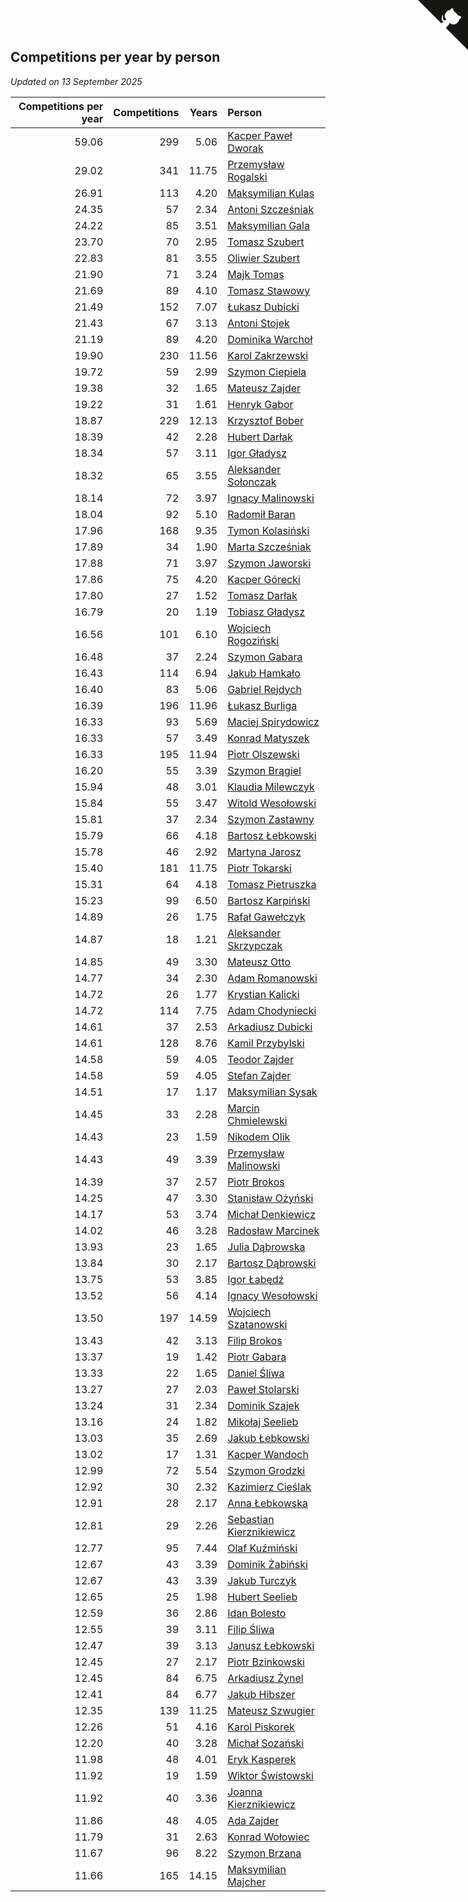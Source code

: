 ## Competitions per year by person

*Updated on 13 September 2025*

| Competitions per year | Competitions | Years | Person |
| ---: | ---: | ---: | :--- |
| 59.06 | 299 | 5.06 | [Kacper Paweł Dworak](https://www.worldcubeassociation.org/persons/2020DWOR01) |
| 29.02 | 341 | 11.75 | [Przemysław Rogalski](https://www.worldcubeassociation.org/persons/2013ROGA02) |
| 26.91 | 113 | 4.20 | [Maksymilian Kulas](https://www.worldcubeassociation.org/persons/2021KULA02) |
| 24.35 | 57 | 2.34 | [Antoni Szcześniak](https://www.worldcubeassociation.org/persons/2023SZCZ04) |
| 24.22 | 85 | 3.51 | [Maksymilian Gala](https://www.worldcubeassociation.org/persons/2022GALA01) |
| 23.70 | 70 | 2.95 | [Tomasz Szubert](https://www.worldcubeassociation.org/persons/2022SZUB02) |
| 22.83 | 81 | 3.55 | [Oliwier Szubert](https://www.worldcubeassociation.org/persons/2022SZUB01) |
| 21.90 | 71 | 3.24 | [Majk Tomas](https://www.worldcubeassociation.org/persons/2022TOMA05) |
| 21.69 | 89 | 4.10 | [Tomasz Stawowy](https://www.worldcubeassociation.org/persons/2021STAW01) |
| 21.49 | 152 | 7.07 | [Łukasz Dubicki](https://www.worldcubeassociation.org/persons/2018DUBI01) |
| 21.43 | 67 | 3.13 | [Antoni Stojek](https://www.worldcubeassociation.org/persons/2022STOJ03) |
| 21.19 | 89 | 4.20 | [Dominika Warchoł](https://www.worldcubeassociation.org/persons/2021WARC01) |
| 19.90 | 230 | 11.56 | [Karol Zakrzewski](https://www.worldcubeassociation.org/persons/2014ZAKR01) |
| 19.72 | 59 | 2.99 | [Szymon Ciepiela](https://www.worldcubeassociation.org/persons/2022CIEP01) |
| 19.38 | 32 | 1.65 | [Mateusz Zajder](https://www.worldcubeassociation.org/persons/2024ZAJD01) |
| 19.22 | 31 | 1.61 | [Henryk Gabor](https://www.worldcubeassociation.org/persons/2024GABO02) |
| 18.87 | 229 | 12.13 | [Krzysztof Bober](https://www.worldcubeassociation.org/persons/2013BOBE01) |
| 18.39 | 42 | 2.28 | [Hubert Darłak](https://www.worldcubeassociation.org/persons/2023DARL03) |
| 18.34 | 57 | 3.11 | [Igor Gładysz](https://www.worldcubeassociation.org/persons/2022GLAD01) |
| 18.32 | 65 | 3.55 | [Aleksander Sołonczak](https://www.worldcubeassociation.org/persons/2022SOLO01) |
| 18.14 | 72 | 3.97 | [Ignacy Malinowski](https://www.worldcubeassociation.org/persons/2021MALI02) |
| 18.04 | 92 | 5.10 | [Radomił Baran](https://www.worldcubeassociation.org/persons/2020BARA02) |
| 17.96 | 168 | 9.35 | [Tymon Kolasiński](https://www.worldcubeassociation.org/persons/2016KOLA02) |
| 17.89 | 34 | 1.90 | [Marta Szcześniak](https://www.worldcubeassociation.org/persons/2023SZCZ07) |
| 17.88 | 71 | 3.97 | [Szymon Jaworski](https://www.worldcubeassociation.org/persons/2021JAWO01) |
| 17.86 | 75 | 4.20 | [Kacper Górecki](https://www.worldcubeassociation.org/persons/2021GORE01) |
| 17.80 | 27 | 1.52 | [Tomasz Darłak](https://www.worldcubeassociation.org/persons/2024DARL01) |
| 16.79 | 20 | 1.19 | [Tobiasz Gładysz](https://www.worldcubeassociation.org/persons/2024GLAD02) |
| 16.56 | 101 | 6.10 | [Wojciech Rogoziński](https://www.worldcubeassociation.org/persons/2019ROGO04) |
| 16.48 | 37 | 2.24 | [Szymon Gabara](https://www.worldcubeassociation.org/persons/2023GABA01) |
| 16.43 | 114 | 6.94 | [Jakub Hamkało](https://www.worldcubeassociation.org/persons/2018HAMK01) |
| 16.40 | 83 | 5.06 | [Gabriel Rejdych](https://www.worldcubeassociation.org/persons/2020REJD01) |
| 16.39 | 196 | 11.96 | [Łukasz Burliga](https://www.worldcubeassociation.org/persons/2013BURL01) |
| 16.33 | 93 | 5.69 | [Maciej Spirydowicz](https://www.worldcubeassociation.org/persons/2020SPIR01) |
| 16.33 | 57 | 3.49 | [Konrad Matyszek](https://www.worldcubeassociation.org/persons/2022MATY02) |
| 16.33 | 195 | 11.94 | [Piotr Olszewski](https://www.worldcubeassociation.org/persons/2013OLSZ02) |
| 16.20 | 55 | 3.39 | [Szymon Brągiel](https://www.worldcubeassociation.org/persons/2022BRAG03) |
| 15.94 | 48 | 3.01 | [Klaudia Milewczyk](https://www.worldcubeassociation.org/persons/2022MILE05) |
| 15.84 | 55 | 3.47 | [Witold Wesołowski](https://www.worldcubeassociation.org/persons/2022WESO01) |
| 15.81 | 37 | 2.34 | [Szymon Zastawny](https://www.worldcubeassociation.org/persons/2023ZAST01) |
| 15.79 | 66 | 4.18 | [Bartosz Łebkowski](https://www.worldcubeassociation.org/persons/2021LEBK01) |
| 15.78 | 46 | 2.92 | [Martyna Jarosz](https://www.worldcubeassociation.org/persons/2022JARO01) |
| 15.40 | 181 | 11.75 | [Piotr Tokarski](https://www.worldcubeassociation.org/persons/2013TOKA01) |
| 15.31 | 64 | 4.18 | [Tomasz Pietruszka](https://www.worldcubeassociation.org/persons/2021PIET01) |
| 15.23 | 99 | 6.50 | [Bartosz Karpiński](https://www.worldcubeassociation.org/persons/2019KARP03) |
| 14.89 | 26 | 1.75 | [Rafał Gawełczyk](https://www.worldcubeassociation.org/persons/2023GAWE01) |
| 14.87 | 18 | 1.21 | [Aleksander Skrzypczak](https://www.worldcubeassociation.org/persons/2024SKRZ01) |
| 14.85 | 49 | 3.30 | [Mateusz Otto](https://www.worldcubeassociation.org/persons/2022OTTO01) |
| 14.77 | 34 | 2.30 | [Adam Romanowski](https://www.worldcubeassociation.org/persons/2023ROMA10) |
| 14.72 | 26 | 1.77 | [Krystian Kalicki](https://www.worldcubeassociation.org/persons/2023KALI10) |
| 14.72 | 114 | 7.75 | [Adam Chodyniecki](https://www.worldcubeassociation.org/persons/2017CHOD02) |
| 14.61 | 37 | 2.53 | [Arkadiusz Dubicki](https://www.worldcubeassociation.org/persons/2023DUBI01) |
| 14.61 | 128 | 8.76 | [Kamil Przybylski](https://www.worldcubeassociation.org/persons/2016PRZY01) |
| 14.58 | 59 | 4.05 | [Teodor Zajder](https://www.worldcubeassociation.org/persons/2021ZAJD03) |
| 14.58 | 59 | 4.05 | [Stefan Zajder](https://www.worldcubeassociation.org/persons/2021ZAJD02) |
| 14.51 | 17 | 1.17 | [Maksymilian Sysak](https://www.worldcubeassociation.org/persons/2024SYSA01) |
| 14.45 | 33 | 2.28 | [Marcin Chmielewski](https://www.worldcubeassociation.org/persons/2023CHMI01) |
| 14.43 | 23 | 1.59 | [Nikodem Olik](https://www.worldcubeassociation.org/persons/2024OLIK01) |
| 14.43 | 49 | 3.39 | [Przemysław Malinowski](https://www.worldcubeassociation.org/persons/2022MALI01) |
| 14.39 | 37 | 2.57 | [Piotr Brokos](https://www.worldcubeassociation.org/persons/2023BROK01) |
| 14.25 | 47 | 3.30 | [Stanisław Ożyński](https://www.worldcubeassociation.org/persons/2022OZYN01) |
| 14.17 | 53 | 3.74 | [Michał Denkiewicz](https://www.worldcubeassociation.org/persons/2021DENK01) |
| 14.02 | 46 | 3.28 | [Radosław Marcinek](https://www.worldcubeassociation.org/persons/2022MARC05) |
| 13.93 | 23 | 1.65 | [Julia Dąbrowska](https://www.worldcubeassociation.org/persons/2024DABR01) |
| 13.84 | 30 | 2.17 | [Bartosz Dąbrowski](https://www.worldcubeassociation.org/persons/2023DABR07) |
| 13.75 | 53 | 3.85 | [Igor Łabędź](https://www.worldcubeassociation.org/persons/2021LABE01) |
| 13.52 | 56 | 4.14 | [Ignacy Wesołowski](https://www.worldcubeassociation.org/persons/2021WESO01) |
| 13.50 | 197 | 14.59 | [Wojciech Szatanowski](https://www.worldcubeassociation.org/persons/2011SZAT01) |
| 13.43 | 42 | 3.13 | [Filip Brokos](https://www.worldcubeassociation.org/persons/2022BROK03) |
| 13.37 | 19 | 1.42 | [Piotr Gabara](https://www.worldcubeassociation.org/persons/2024GABA02) |
| 13.33 | 22 | 1.65 | [Daniel Śliwa](https://www.worldcubeassociation.org/persons/2024SLIW01) |
| 13.27 | 27 | 2.03 | [Paweł Stolarski](https://www.worldcubeassociation.org/persons/2023STOL04) |
| 13.24 | 31 | 2.34 | [Dominik Szajek](https://www.worldcubeassociation.org/persons/2023SZAJ01) |
| 13.16 | 24 | 1.82 | [Mikołaj Seelieb](https://www.worldcubeassociation.org/persons/2023SEEL04) |
| 13.03 | 35 | 2.69 | [Jakub Łebkowski](https://www.worldcubeassociation.org/persons/2023LEBK01) |
| 13.02 | 17 | 1.31 | [Kacper Wandoch](https://www.worldcubeassociation.org/persons/2024WAND01) |
| 12.99 | 72 | 5.54 | [Szymon Grodzki](https://www.worldcubeassociation.org/persons/2020GROD01) |
| 12.92 | 30 | 2.32 | [Kazimierz Cieślak](https://www.worldcubeassociation.org/persons/2023CIES01) |
| 12.91 | 28 | 2.17 | [Anna Łebkowska](https://www.worldcubeassociation.org/persons/2023LEBK04) |
| 12.81 | 29 | 2.26 | [Sebastian Kierznikiewicz](https://www.worldcubeassociation.org/persons/2023KIER02) |
| 12.77 | 95 | 7.44 | [Olaf Kuźmiński](https://www.worldcubeassociation.org/persons/2018KUZM02) |
| 12.67 | 43 | 3.39 | [Dominik Żabiński](https://www.worldcubeassociation.org/persons/2022ZABI01) |
| 12.67 | 43 | 3.39 | [Jakub Turczyk](https://www.worldcubeassociation.org/persons/2022TURC02) |
| 12.65 | 25 | 1.98 | [Hubert Seelieb](https://www.worldcubeassociation.org/persons/2023SEEL02) |
| 12.59 | 36 | 2.86 | [Idan Bolesto](https://www.worldcubeassociation.org/persons/2022BOLE01) |
| 12.55 | 39 | 3.11 | [Filip Śliwa](https://www.worldcubeassociation.org/persons/2022SLIW01) |
| 12.47 | 39 | 3.13 | [Janusz Łebkowski](https://www.worldcubeassociation.org/persons/2022LEBK01) |
| 12.45 | 27 | 2.17 | [Piotr Bzinkowski](https://www.worldcubeassociation.org/persons/2023BZIN01) |
| 12.45 | 84 | 6.75 | [Arkadiusz Żynel](https://www.worldcubeassociation.org/persons/2018ZYNE01) |
| 12.41 | 84 | 6.77 | [Jakub Hibszer](https://www.worldcubeassociation.org/persons/2018HIBS01) |
| 12.35 | 139 | 11.25 | [Mateusz Szwugier](https://www.worldcubeassociation.org/persons/2014SZWU01) |
| 12.26 | 51 | 4.16 | [Karol Piskorek](https://www.worldcubeassociation.org/persons/2021PISK01) |
| 12.20 | 40 | 3.28 | [Michał Sozański](https://www.worldcubeassociation.org/persons/2022SOZA02) |
| 11.98 | 48 | 4.01 | [Eryk Kasperek](https://www.worldcubeassociation.org/persons/2021KASP01) |
| 11.92 | 19 | 1.59 | [Wiktor Świstowski](https://www.worldcubeassociation.org/persons/2024SWIS01) |
| 11.92 | 40 | 3.36 | [Joanna Kierznikiewicz](https://www.worldcubeassociation.org/persons/2022KIER01) |
| 11.86 | 48 | 4.05 | [Ada Zajder](https://www.worldcubeassociation.org/persons/2021ZAJD01) |
| 11.79 | 31 | 2.63 | [Konrad Wołowiec](https://www.worldcubeassociation.org/persons/2023WOLO01) |
| 11.67 | 96 | 8.22 | [Szymon Brzana](https://www.worldcubeassociation.org/persons/2017BRZA01) |
| 11.66 | 165 | 14.15 | [Maksymilian Majcher](https://www.worldcubeassociation.org/persons/2011MAJC01) |


<a href="https://github.com/noeruchangd/wca_statistics_vn" class="github-corner" aria-label="View source on Github"><svg width="80" height="80" viewBox="0 0 250 250" style="fill:#151513; color:#fff; position: absolute; top: 0; border: 0; right: 0;" aria-hidden="true"><path d="M0,0 L115,115 L130,115 L142,142 L250,250 L250,0 Z"></path><path d="M128.3,109.0 C113.8,99.7 119.0,89.6 119.0,89.6 C122.0,82.7 120.5,78.6 120.5,78.6 C119.2,72.0 123.4,76.3 123.4,76.3 C127.3,80.9 125.5,87.3 125.5,87.3 C122.9,97.6 130.6,101.9 134.4,103.2" fill="currentColor" style="transform-origin: 130px 106px;" class="octo-arm"></path><path d="M115.0,115.0 C114.9,115.1 118.7,116.5 119.8,115.4 L133.7,101.6 C136.9,99.2 139.9,98.4 142.2,98.6 C133.8,88.0 127.5,74.4 143.8,58.0 C148.5,53.4 154.0,51.2 159.7,51.0 C160.3,49.4 163.2,43.6 171.4,40.1 C171.4,40.1 176.1,42.5 178.8,56.2 C183.1,58.6 187.2,61.8 190.9,65.4 C194.5,69.0 197.7,73.2 200.1,77.6 C213.8,80.2 216.3,84.9 216.3,84.9 C212.7,93.1 206.9,96.0 205.4,96.6 C205.1,102.4 203.0,107.8 198.3,112.5 C181.9,128.9 168.3,122.5 157.7,114.1 C157.9,116.9 156.7,120.9 152.7,124.9 L141.0,136.5 C139.8,137.7 141.6,141.9 141.8,141.8 Z" fill="currentColor" class="octo-body"></path></svg></a><style>.github-corner:hover .octo-arm{animation:octocat-wave 560ms ease-in-out}@keyframes octocat-wave{0%,100%{transform:rotate(0)}20%,60%{transform:rotate(-25deg)}40%,80%{transform:rotate(10deg)}}@media (max-width:500px){.github-corner:hover .octo-arm{animation:none}.github-corner .octo-arm{animation:octocat-wave 560ms ease-in-out}}</style>

